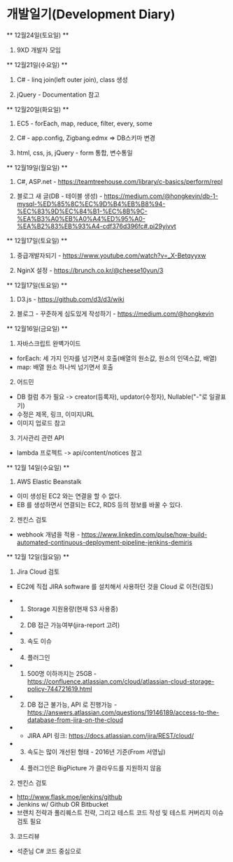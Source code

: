 개발일기(Development Diary)
=====

** 12월24일(토요일) **

1. 9XD 개발자 모임 

** 12월21일(수요일) **

1. C# - linq join(left outer join), class 생성 

2. jQuery - Documentation 참고

** 12월20일(화요일) **

1. EC5 - forEach, map, reduce, filter, every, some

2. C# - app.config, Zigbang.edmx => DB스키마 변경

3. html, css, js, jQuery - form 통합, 변수통일

** 12월19일(월요일) **

1. C#, ASP.net - https://teamtreehouse.com/library/c-basics/perform/repl

2. 블로그 새 글(DB - 테이블 생성) - https://medium.com/@hongkevin/db-1-mysql-%ED%85%8C%EC%9D%B4%EB%B8%94-%EC%83%9D%EC%84%B1-%EC%8B%9C-%EA%B3%A0%EB%A0%A4%ED%95%A0-%EA%B2%83%EB%93%A4-cdf376d396fc#.pi29yivvt


** 12월17일(토요일) **

1. 중급개발자되기 - https://www.youtube.com/watch?v=_X-Betqyyxw

2. NginX 설정 - https://brunch.co.kr/@cheese10yun/3


** 12월17일(토요일) **

1. D3.js - https://github.com/d3/d3/wiki

2. 블로그 - 꾸준하게 심도있게 작성하기 - https://medium.com/@hongkevin

** 12월16일(금요일) **

1. 자바스크립트 완벽가이드
- forEach: 세 가지 인자를 넘기면서 호출(배열의 원소값, 원소의 인덱스값, 배열)
- map: 배열 원소 하나씩 넘기면서 호출

2. 어드민
- DB 컬럼 추가 필요 -> creator(등록자), updator(수정자), Nullable("-"로 일괄표기)
- 수정은 제목, 링크, 이미지URL
- 이미지 업로드 참고

3. 기사관리 관련 API
- lambda 프로젝트 -> api/content/notices 참고

** 12월 14일(수요일) **

1. AWS Elastic Beanstalk
- 이미 생성된 EC2 와는 연결을 할 수 없다.
- EB 를 생성하면서 연결되는 EC2, RDS 등의 정보를 바꿀 수 있다.

2. 젠킨스 검토
- webhook 개념을 적용 - https://www.linkedin.com/pulse/how-build-automated-continuous-deployment-pipeline-jenkins-demiris

** 12월 12일(월요일) **

1. Jira Cloud 검토

- EC2에 직접 JIRA software 를 설치해서 사용하던 것을 Cloud 로 이전(검토)
- 1) Storage 지원용량(현재 S3 사용중)
- 2) DB 접근 가능여부(jira-report 고려)
- 3) 속도 이슈
- 4) 플러그인

- 1) 500명 이하까지는 25GB - https://confluence.atlassian.com/cloud/atlassian-cloud-storage-policy-744721619.html
- 2) DB 접근 불가능, API 로 진행가능 - https://answers.atlassian.com/questions/19146189/access-to-the-database-from-jira-on-the-cloud
- * JIRA API 링크: https://docs.atlassian.com/jira/REST/cloud/
- 3) 속도는 많이 개선된 형태 - 2016년 기준(From 서영님)
- 4) 플러그인은 BigPicture 가 클라우드를 지원하지 않음

2. 젠킨스 검토

- http://www.flask.moe/jenkins/github
- Jenkins w/ Github OR Bitbucket
- 브랜치 전략과 풀리퀘스트 전략, 그리고 테스트 코드 작성 및 테스트 커버리지 이슈 검토 필요

3. 코드리뷰

- 석준님 C# 코드 중심으로

